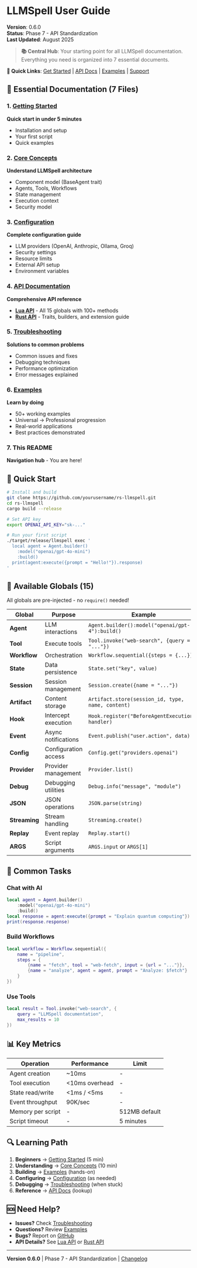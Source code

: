 # LLMSpell User Guide

**Version**: 0.6.0  
**Status**: Phase 7 - API Standardization  
**Last Updated**: August 2025

> **📚 Central Hub**: Your starting point for all LLMSpell documentation. Everything you need is organized into 7 essential documents.

**🔗 Quick Links**: [Get Started](getting-started.md) | [API Docs](api/README.md) | [Examples](../../examples/EXAMPLE-INDEX.md) | [Support](https://github.com/yourusername/rs-llmspell/issues)

## 📖 Essential Documentation (7 Files)

### 1. [Getting Started](getting-started.md)
**Quick start in under 5 minutes**
- Installation and setup
- Your first script
- Quick examples

### 2. [Core Concepts](concepts.md)
**Understand LLMSpell architecture**
- Component model (BaseAgent trait)
- Agents, Tools, Workflows
- State management
- Execution context
- Security model

### 3. [Configuration](configuration.md)
**Complete configuration guide**
- LLM providers (OpenAI, Anthropic, Ollama, Groq)
- Security settings
- Resource limits
- External API setup
- Environment variables

### 4. [API Documentation](api/README.md)
**Comprehensive API reference**
- **[Lua API](api/lua/README.md)** - All 15 globals with 100+ methods
- **[Rust API](api/rust/README.md)** - Traits, builders, and extension guide

### 5. [Troubleshooting](troubleshooting.md)
**Solutions to common problems**
- Common issues and fixes
- Debugging techniques
- Performance optimization
- Error messages explained

### 6. [Examples](../../examples/EXAMPLE-INDEX.md)
**Learn by doing**
- 50+ working examples
- Universal → Professional progression
- Real-world applications
- Best practices demonstrated

### 7. This README
**Navigation hub** - You are here!

## 🚀 Quick Start

```bash
# Install and build
git clone https://github.com/yourusername/rs-llmspell.git
cd rs-llmspell
cargo build --release

# Set API key
export OPENAI_API_KEY="sk-..."

# Run your first script
./target/release/llmspell exec '
  local agent = Agent.builder()
    :model("openai/gpt-4o-mini")
    :build()
  print(agent:execute({prompt = "Hello!"}).response)
'
```

## 🧩 Available Globals (15)

All globals are pre-injected - no `require()` needed!

| Global | Purpose | Example |
|--------|---------|---------|
| **Agent** | LLM interactions | `Agent.builder():model("openai/gpt-4"):build()` |
| **Tool** | Execute tools | `Tool.invoke("web-search", {query = "..."})` |
| **Workflow** | Orchestration | `Workflow.sequential({steps = {...}})` |
| **State** | Data persistence | `State.set("key", value)` |
| **Session** | Session management | `Session.create({name = "..."})` |
| **Artifact** | Content storage | `Artifact.store(session_id, type, name, content)` |
| **Hook** | Intercept execution | `Hook.register("BeforeAgentExecution", handler)` |
| **Event** | Async notifications | `Event.publish("user.action", data)` |
| **Config** | Configuration access | `Config.get("providers.openai")` |
| **Provider** | Provider management | `Provider.list()` |
| **Debug** | Debugging utilities | `Debug.info("message", "module")` |
| **JSON** | JSON operations | `JSON.parse(string)` |
| **Streaming** | Stream handling | `Streaming.create()` |
| **Replay** | Event replay | `Replay.start()` |
| **ARGS** | Script arguments | `ARGS.input` or `ARGS[1]` |

## 🎯 Common Tasks

### Chat with AI
```lua
local agent = Agent.builder()
    :model("openai/gpt-4o-mini")
    :build()
local response = agent:execute({prompt = "Explain quantum computing"})
print(response.response)
```

### Build Workflows
```lua
local workflow = Workflow.sequential({
    name = "pipeline",
    steps = {
        {name = "fetch", tool = "web-fetch", input = {url = "..."}},
        {name = "analyze", agent = agent, prompt = "Analyze: $fetch"}
    }
})
```

### Use Tools
```lua
local result = Tool.invoke("web-search", {
    query = "LLMSpell documentation",
    max_results = 10
})
```

## 📊 Key Metrics

| Operation | Performance | Limit |
|-----------|------------|-------|
| Agent creation | ~10ms | - |
| Tool execution | <10ms overhead | - |
| State read/write | <1ms / <5ms | - |
| Event throughput | 90K/sec | - |
| Memory per script | - | 512MB default |
| Script timeout | - | 5 minutes |

## 🔍 Learning Path

1. **Beginners** → [Getting Started](getting-started.md) (5 min)
2. **Understanding** → [Core Concepts](concepts.md) (10 min)
3. **Building** → [Examples](../../examples/EXAMPLE-INDEX.md) (hands-on)
4. **Configuring** → [Configuration](configuration.md) (as needed)
5. **Debugging** → [Troubleshooting](troubleshooting.md) (when stuck)
6. **Reference** → [API Docs](api/README.md) (lookup)

## 🆘 Need Help?

- **Issues?** Check [Troubleshooting](troubleshooting.md)
- **Questions?** Review [Examples](../../examples/EXAMPLE-INDEX.md)
- **Bugs?** Report on [GitHub](https://github.com/yourusername/rs-llmspell/issues)
- **API Details?** See [Lua API](api/lua/README.md) or [Rust API](api/rust/README.md)

---

**Version 0.6.0** | Phase 7 - API Standardization | [Changelog](../../CHANGELOG.md)